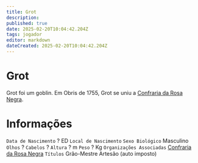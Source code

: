 ```yaml
---
title: Grot
description: 
published: true
date: 2025-02-20T10:04:42.204Z
tags: jogador
editor: markdown
dateCreated: 2025-02-20T10:04:42.204Z
---
```


# Grot
Grot foi um goblin. Em Obris de 1755, Grot se uniu a [Confraria da Rosa Negra](/faccoes/faccoes-independentes/confraria-da-rosa-negra).

# Informações
`Data de Nascimento` ? ED
`Local de Nascimento` 
`Sexo Biológico` Masculino
`Olhos` ?
`Cabelos` ?
`Altura` ? m
`Peso` ? Kg
`Organizações Associadas` [Confraria da Rosa Negra](/faccoes/faccoes-independentes/confraria-da-rosa-negra)
`Títulos` Grão-Mestre Artesão (auto imposto)